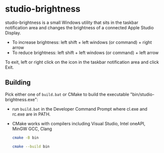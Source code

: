 # studio-brightness

studio-brightness is a small Windows utility that sits in the taskbar notification area and changes the brightness of a connected Apple Studio Display.

- To increase brightness: left shift + left windows (or command) + right arrow
- To reduce brightness: left shift + left windows (or command) + left arrow

To exit, left or right click on the icon in the taskbar notification area and click Exit.

## Building

Pick either one of `build.bat` or CMake to build the executable "bin/studio-brightness.exe":

* run `build.bat` in the Developer Command Prompt where cl.exe and rc.exe are in PATH.
* CMake works with compilers including Visual Studio, Intel oneAPI, MinGW GCC, Clang

    ```sh
    cmake -B bin

    cmake --build bin
    ```
